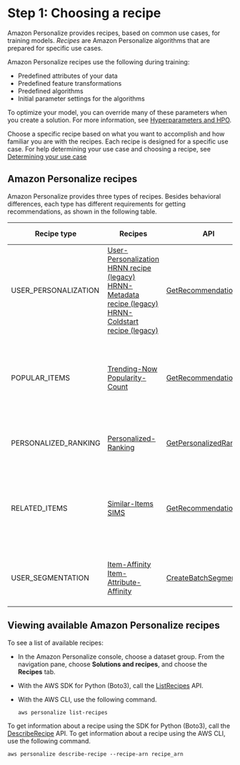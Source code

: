 # Step 1: Choosing a recipe<a name="working-with-predefined-recipes"></a>

Amazon Personalize provides recipes, based on common use cases, for training models\. *Recipes* are Amazon Personalize algorithms that are prepared for specific use cases\.

Amazon Personalize recipes use the following during training:
+ Predefined attributes of your data
+ Predefined feature transformations
+ Predefined algorithms
+ Initial parameter settings for the algorithms

To optimize your model, you can override many of these parameters when you create a solution\. For more information, see [Hyperparameters and HPO](customizing-solution-config-hpo.md)\.

Choose a specific recipe based on what you want to accomplish and how familiar you are with the recipes\. Each recipe is designed for a specific use case\. For help determining your use case and choosing a recipe, see [Determining your use case](determining-use-case.md) 

## Amazon Personalize recipes<a name="recipe-categories"></a>

Amazon Personalize provides three types of recipes\. Besides behavioral differences, each type has different requirements for getting recommendations, as shown in the following table\.


| Recipe type | Recipes | API | API requirements | 
| --- | --- | --- | --- | 
| USER\_PERSONALIZATION |  [User\-Personalization](native-recipe-new-item-USER_PERSONALIZATION.md)  [HRNN recipe \(legacy\)](native-recipe-hrnn.md) [HRNN\-Metadata recipe \(legacy\)](native-recipe-hrnn-metadata.md) [HRNN\-Coldstart recipe \(legacy\)](native-recipe-hrnn-coldstart.md)  | [GetRecommendations](API_RS_GetRecommendations.md) |  `userId`: Required `itemId`: Not used `inputList`: NA  | 
| POPULAR\_ITEMS |  [Trending\-Now](native-recipe-trending-now.md) [Popularity\-Count](native-recipe-popularity.md)  | [GetRecommendations](API_RS_GetRecommendations.md) |  `userId`: Required only if you apply a filter that requires it `itemId`: Not used `inputList`: NA  | 
| PERSONALIZED\_RANKING |  [Personalized\-Ranking](native-recipe-search.md)  | [GetPersonalizedRanking](API_RS_GetPersonalizedRanking.md) |  `userId`: Required `itemId`: NA `inputList`: list of itemId's  | 
| RELATED\_ITEMS |  [Similar\-Items](native-recipe-similar-items.md) [SIMS](native-recipe-sims.md)  | [GetRecommendations](API_RS_GetRecommendations.md) |  `userId`: Required only if you apply a filter that requires it `itemId`: Required `inputList`: NA  | 
| USER\_SEGMENTATION |  [Item\-Affinity](item-affinity-recipe.md) [Item\-Attribute\-Affinity](item-attribute-affinity-recipe.md)  | [CreateBatchSegmentJob](API_CreateBatchSegmentJob.md) |  For batch workflow requirements, see [Creating a batch segment job](creating-batch-seg-job.md)\.  | 

## Viewing available Amazon Personalize recipes<a name="listing-recipes"></a>

To see a list of available recipes:
+ In the Amazon Personalize console, choose a dataset group\. From the navigation pane, choose **Solutions and recipes**, and choose the **Recipes** tab\. 
+ With the AWS SDK for Python \(Boto3\), call the [ListRecipes](API_ListRecipes.md) API\. 
+ With the AWS CLI, use the following command\.

  ```
  aws personalize list-recipes
  ```

To get information about a recipe using the SDK for Python \(Boto3\), call the [DescribeRecipe](API_DescribeRecipe.md) API\. To get information about a recipe using the AWS CLI, use the following command\.

```
aws personalize describe-recipe --recipe-arn recipe_arn
```